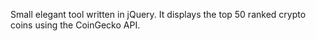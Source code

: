 Small elegant tool written in jQuery. It displays the top 50 ranked crypto coins using the CoinGecko API.
